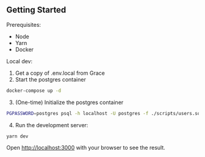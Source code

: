 ## Getting Started

Prerequisites:
- Node
- Yarn
- Docker

Local dev:

1. Get a copy of .env.local from Grace
2. Start the postgres container
```bash
docker-compose up -d
```
3. (One-time) Initialize the postgres container
```bash
PGPASSWORD=postgres psql -h localhost -U postgres -f ./scripts/users.sql -f ./scripts/properties.sql -f ./scripts/generate_events.sql
```
4. Run the development server:
```bash
yarn dev
```

Open [http://localhost:3000](http://localhost:3000) with your browser to see the result.
